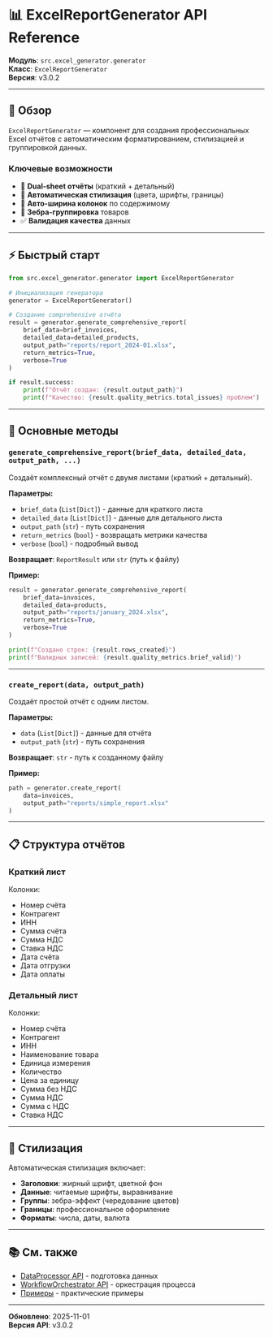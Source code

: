 # 📊 ExcelReportGenerator API Reference

**Модуль**: `src.excel_generator.generator`  
**Класс**: `ExcelReportGenerator`  
**Версия**: v3.0.2

---

## 📖 Обзор

`ExcelReportGenerator` — компонент для создания профессиональных Excel отчётов с автоматическим форматированием, стилизацией и группировкой данных.

### Ключевые возможности

- 📄 **Dual-sheet отчёты** (краткий + детальный)
- 🎨 **Автоматическая стилизация** (цвета, шрифты, границы)
- 📏 **Авто-ширина колонок** по содержимому
- 🦓 **Зебра-группировка** товаров
- ✅ **Валидация качества** данных

---

## ⚡ Быстрый старт

```python
from src.excel_generator.generator import ExcelReportGenerator

# Инициализация генератора
generator = ExcelReportGenerator()

# Создание comprehensive отчёта
result = generator.generate_comprehensive_report(
    brief_data=brief_invoices,
    detailed_data=detailed_products,
    output_path="reports/report_2024-01.xlsx",
    return_metrics=True,
    verbose=True
)

if result.success:
    print(f"Отчёт создан: {result.output_path}")
    print(f"Качество: {result.quality_metrics.total_issues} проблем")
```

---

## 🎯 Основные методы

### `generate_comprehensive_report(brief_data, detailed_data, output_path, ...)`

Создаёт комплексный отчёт с двумя листами (краткий + детальный).

**Параметры:**
- `brief_data` (`List[Dict]`) - данные для краткого листа
- `detailed_data` (`List[Dict]`) - данные для детального листа
- `output_path` (`str`) - путь сохранения
- `return_metrics` (`bool`) - возвращать метрики качества
- `verbose` (`bool`) - подробный вывод

**Возвращает**: `ReportResult` или `str` (путь к файлу)

**Пример:**

```python
result = generator.generate_comprehensive_report(
    brief_data=invoices,
    detailed_data=products,
    output_path="reports/january_2024.xlsx",
    return_metrics=True,
    verbose=True
)

print(f"Создано строк: {result.rows_created}")
print(f"Валидных записей: {result.quality_metrics.brief_valid}")
```

---

### `create_report(data, output_path)`

Создаёт простой отчёт с одним листом.

**Параметры:**
- `data` (`List[Dict]`) - данные для отчёта
- `output_path` (`str`) - путь сохранения

**Возвращает**: `str` - путь к созданному файлу

**Пример:**

```python
path = generator.create_report(
    data=invoices,
    output_path="reports/simple_report.xlsx"
)
```

---

## 📋 Структура отчётов

### Краткий лист

Колонки:
- Номер счёта
- Контрагент
- ИНН
- Сумма счёта
- Сумма НДС
- Ставка НДС
- Дата счёта
- Дата отгрузки
- Дата оплаты

### Детальный лист

Колонки:
- Номер счёта
- Контрагент
- ИНН
- Наименование товара
- Единица измерения
- Количество
- Цена за единицу
- Сумма без НДС
- Сумма НДС
- Сумма с НДС
- Ставка НДС

---

## 🎨 Стилизация

Автоматическая стилизация включает:
- **Заголовки**: жирный шрифт, цветной фон
- **Данные**: читаемые шрифты, выравнивание
- **Группы**: зебра-эффект (чередование цветов)
- **Границы**: профессиональное оформление
- **Форматы**: числа, даты, валюта

---

## 📚 См. также

- [DataProcessor API](data-processor.md) - подготовка данных
- [WorkflowOrchestrator API](workflow.md) - оркестрация процесса
- [Примеры](../../examples/) - практические примеры

---

**Обновлено**: 2025-11-01  
**Версия API**: v3.0.2
